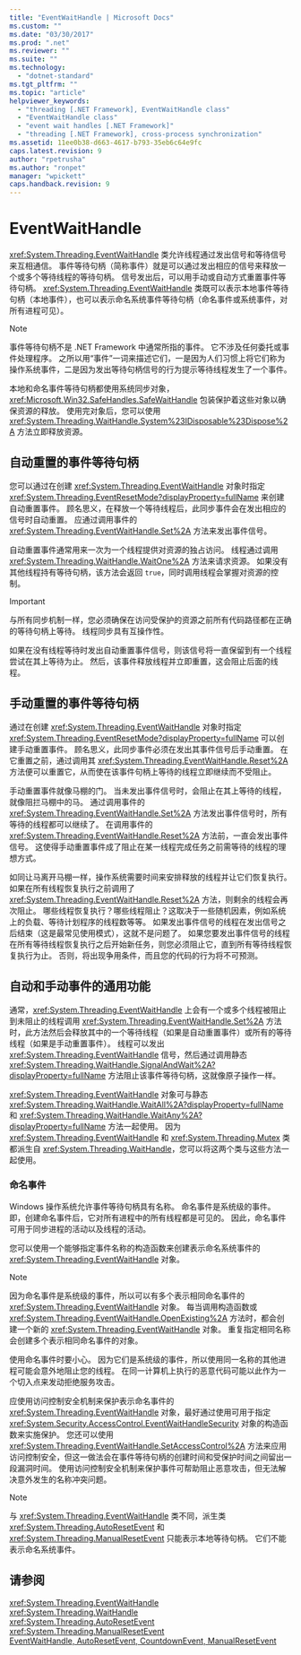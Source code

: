 ```yaml
---
title: "EventWaitHandle | Microsoft Docs"
ms.custom: ""
ms.date: "03/30/2017"
ms.prod: ".net"
ms.reviewer: ""
ms.suite: ""
ms.technology: 
  - "dotnet-standard"
ms.tgt_pltfrm: ""
ms.topic: "article"
helpviewer_keywords: 
  - "threading [.NET Framework], EventWaitHandle class"
  - "EventWaitHandle class"
  - "event wait handles [.NET Framework]"
  - "threading [.NET Framework], cross-process synchronization"
ms.assetid: 11ee0b38-d663-4617-b793-35eb6c64e9fc
caps.latest.revision: 9
author: "rpetrusha"
ms.author: "ronpet"
manager: "wpickett"
caps.handback.revision: 9
---
```

# EventWaitHandle
<xref:System.Threading.EventWaitHandle> 类允许线程通过发出信号和等待信号来互相通信。  事件等待句柄（简称事件）就是可以通过发出相应的信号来释放一个或多个等待线程的等待句柄。  信号发出后，可以用手动或自动方式重置事件等待句柄。  <xref:System.Threading.EventWaitHandle> 类既可以表示本地事件等待句柄（本地事件），也可以表示命名系统事件等待句柄（命名事件或系统事件，对所有进程可见）。  
  
> [!NOTE]
>  事件等待句柄不是 .NET Framework 中通常所指的事件。  它不涉及任何委托或事件处理程序。  之所以用“事件”一词来描述它们，一是因为人们习惯上将它们称为操作系统事件，二是因为发出等待句柄信号的行为提示等待线程发生了一个事件。  
  
 本地和命名事件等待句柄都使用系统同步对象，<xref:Microsoft.Win32.SafeHandles.SafeWaitHandle> 包装保护着这些对象以确保资源的释放。  使用完对象后，您可以使用 <xref:System.Threading.WaitHandle.System%23IDisposable%23Dispose%2A> 方法立即释放资源。  
  
## 自动重置的事件等待句柄  
 您可以通过在创建 <xref:System.Threading.EventWaitHandle> 对象时指定 <xref:System.Threading.EventResetMode?displayProperty=fullName> 来创建自动重置事件。  顾名思义，在释放一个等待线程后，此同步事件会在发出相应的信号时自动重置。  应通过调用事件的 <xref:System.Threading.EventWaitHandle.Set%2A> 方法来发出事件信号。  
  
 自动重置事件通常用来一次为一个线程提供对资源的独占访问。  线程通过调用 <xref:System.Threading.WaitHandle.WaitOne%2A> 方法来请求资源。  如果没有其他线程持有等待句柄，该方法会返回 `true`，同时调用线程会掌握对资源的控制。  
  
> [!IMPORTANT]
>  与所有同步机制一样，您必须确保在访问受保护的资源之前所有代码路径都在正确的等待句柄上等待。  线程同步具有互操作性。  
  
 如果在没有线程等待时发出自动重置事件信号，则该信号将一直保留到有一个线程尝试在其上等待为止。  然后，该事件释放线程并立即重置，这会阻止后面的线程。  
  
## 手动重置的事件等待句柄  
 通过在创建 <xref:System.Threading.EventWaitHandle> 对象时指定 <xref:System.Threading.EventResetMode?displayProperty=fullName> 可以创建手动重置事件。  顾名思义，此同步事件必须在发出其事件信号后手动重置。  在它重置之前，通过调用其 <xref:System.Threading.EventWaitHandle.Reset%2A> 方法便可以重置它，从而使在该事件句柄上等待的线程立即继续而不受阻止。  
  
 手动重置事件就像马棚的门。  当未发出事件信号时，会阻止在其上等待的线程，就像阻拦马棚中的马。  通过调用事件的 <xref:System.Threading.EventWaitHandle.Set%2A> 方法发出事件信号时，所有等待的线程都可以继续了。  在调用事件的 <xref:System.Threading.EventWaitHandle.Reset%2A> 方法前，一直会发出事件信号。  这使得手动重置事件成了阻止在某一线程完成任务之前需等待的线程的理想方式。  
  
 如同让马离开马棚一样，操作系统需要时间来安排释放的线程并让它们恢复执行。  如果在所有线程恢复执行之前调用了 <xref:System.Threading.EventWaitHandle.Reset%2A> 方法，则剩余的线程会再次阻止。  哪些线程恢复执行？哪些线程阻止？这取决于一些随机因素，例如系统上的负载、等待计划程序的线程数等等。  如果发出事件信号的线程在发出信号之后结束（这是最常见使用模式），这就不是问题了。  如果您要发出事件信号的线程在所有等待线程恢复执行之后开始新任务，则您必须阻止它，直到所有等待线程恢复执行为止。  否则，将出现争用条件，而且您的代码的行为将不可预测。  
  
## 自动和手动事件的通用功能  
 通常，<xref:System.Threading.EventWaitHandle> 上会有一个或多个线程被阻止到未阻止的线程调用 <xref:System.Threading.EventWaitHandle.Set%2A> 方法时，此方法然后会释放其中的一个等待线程（如果是自动重置事件）或所有的等待线程（如果是手动重置事件）。  线程可以发出 <xref:System.Threading.EventWaitHandle> 信号，然后通过调用静态 <xref:System.Threading.WaitHandle.SignalAndWait%2A?displayProperty=fullName> 方法阻止该事件等待句柄，这就像原子操作一样。  
  
 <xref:System.Threading.EventWaitHandle> 对象可与静态 <xref:System.Threading.WaitHandle.WaitAll%2A?displayProperty=fullName> 和 <xref:System.Threading.WaitHandle.WaitAny%2A?displayProperty=fullName> 方法一起使用。  因为 <xref:System.Threading.EventWaitHandle> 和 <xref:System.Threading.Mutex> 类都派生自 <xref:System.Threading.WaitHandle>，您可以将这两个类与这些方法一起使用。  
  
### 命名事件  
 Windows 操作系统允许事件等待句柄具有名称。  命名事件是系统级的事件。  即，创建命名事件后，它对所有进程中的所有线程都是可见的。  因此，命名事件可用于同步进程的活动以及线程的活动。  
  
 您可以使用一个能够指定事件名称的构造函数来创建表示命名系统事件的 <xref:System.Threading.EventWaitHandle> 对象。  
  
> [!NOTE]
>  因为命名事件是系统级的事件，所以可以有多个表示相同命名事件的 <xref:System.Threading.EventWaitHandle> 对象。  每当调用构造函数或 <xref:System.Threading.EventWaitHandle.OpenExisting%2A> 方法时，都会创建一个新的 <xref:System.Threading.EventWaitHandle> 对象。  重复指定相同名称会创建多个表示相同命名事件的对象。  
  
 使用命名事件时要小心。  因为它们是系统级的事件，所以使用同一名称的其他进程可能会意外地阻止您的线程。  在同一计算机上执行的恶意代码可能以此作为一个切入点来发动拒绝服务攻击。  
  
 应使用访问控制安全机制来保护表示命名事件的 <xref:System.Threading.EventWaitHandle> 对象，最好通过使用可用于指定 <xref:System.Security.AccessControl.EventWaitHandleSecurity> 对象的构造函数来实施保护。  您还可以使用 <xref:System.Threading.EventWaitHandle.SetAccessControl%2A> 方法来应用访问控制安全，但这一做法会在事件等待句柄的创建时间和受保护时间之间留出一段漏洞时间。  使用访问控制安全机制来保护事件可帮助阻止恶意攻击，但无法解决意外发生的名称冲突问题。  
  
> [!NOTE]
>  与 <xref:System.Threading.EventWaitHandle> 类不同，派生类 <xref:System.Threading.AutoResetEvent> 和 <xref:System.Threading.ManualResetEvent> 只能表示本地等待句柄。  它们不能表示命名系统事件。  
  
## 请参阅  
 <xref:System.Threading.EventWaitHandle>   
 <xref:System.Threading.WaitHandle>   
 <xref:System.Threading.AutoResetEvent>   
 <xref:System.Threading.ManualResetEvent>   
 [EventWaitHandle, AutoResetEvent, CountdownEvent, ManualResetEvent](../../../docs/standard/threading/eventwaithandle-autoresetevent-countdownevent-manualresetevent.md)